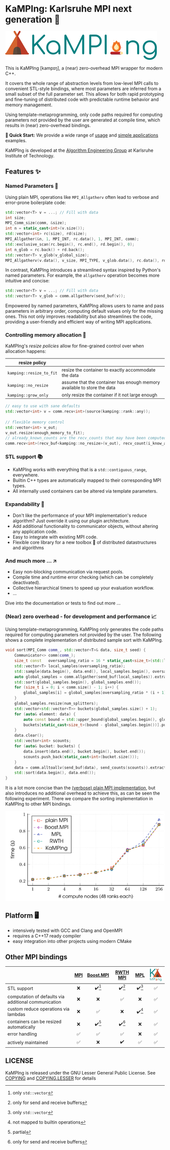 # KaMPIng: Karlsruhe MPI next generation :rocket:

![KaMPIng logo](./docs/images/logo.svg)

This is KaMPIng [kampɪŋ], a (near) zero-overhead MPI wrapper for modern C++.

It covers the whole range of abstraction levels from low-level MPI calls to
convenient STL-style bindings, where most parameters are inferred from a small
subset of the full parameter set. This allows for both rapid prototyping and
fine-tuning of distributed code with predictable runtime behavior and memory
management.

Using template-metaprogramming, only code paths required for computing
parameters not provided by the user are generated at compile time, which results in (near) zero-overhead
bindings.

**:running: Quick Start:** We provide a wide range of [usage](./examples/usage) and [simple applications](./examples/applications) examples.

KaMPIng is developed at the [Algorithm Engineering
Group](https://ae.iti.kit.edu/english/index.php) at Karlsruhe Institute of
Technology.

## Features :sparkles:
### Named Parameters :speech_balloon:
Using plain MPI, operations like `MPI_Allgatherv` often lead to verbose and error-prone boilerplate code:

``` c++
std::vector<T> v = ...; // Fill with data
int size;
MPI_Comm_size(comm, &size);
int n = static_cast<int>(v.size());
std::vector<int> rc(size), rd(size);
MPI_Allgather(&n, 1, MPI_INT, rc.data(), 1, MPI_INT, comm);
std::exclusive_scan(rc.begin(), rc.end(), rd.begin(), 0);
int n_glob = rc.back() + rd.back();
std::vector<T> v_glob(v_global_size);
MPI_Allgatherv(v.data(), v_size, MPI_TYPE, v_glob.data(), rc.data(), rd.data(), MPI_TYPE, comm);

```

In contrast, KaMPIng introduces a streamlined syntax inspired by Python's named parameters. For example, the `allgatherv` operation becomes more intuitive and concise:

```c++
std::vector<T> v = ...; // Fill with data
std::vector<T> v_glob = comm.allgatherv(send_buf(v));
```

Empowered by named parameters, KaMPIng allows users to name and pass parameters in arbitrary order, computing default values only for the missing ones. This not only improves readability but also streamlines the code, providing a user-friendly and efficient way of writing MPI applications.

### Controlling memory allocation :floppy_disk:
KaMPIng's *resize policies* allow for fine-grained control over when allocation happens:

| resize policy            |                                                                         |
|--------------------------|-------------------------------------------------------------------------|
| `kamping::resize_to_fit` | resize the container to exactly accommodate the data                    |
| `kamping::no_resize`     | assume that the container has enough memory available to store the data |
| `kamping::grow_only`     | only resize the container if it not large enough                        |


``` c++
// easy to use with sane defaults
std::vector<int> v = comm.recv<int>(source(kamping::rank::any));

// flexible memory control
std::vector<int> v_out;
v_out.resize(enough_memory_to_fit);
// already_known_counts are the recv_counts that may have been computed already earlier and thus do not need to be computed again
comm.recv<int>(recv_buf<kamping::no_resize>(v_out), recv_count(i_know_already_know_that), source(kamping::rank::any));
```

### STL support :books:
- KaMPIng works with everything that is a `std::contiguous_range`, everywhere.
- Builtin C++ types are automatically mapped to their corresponding MPI types. 
- All internally used containers can be altered via template parameters.
### Expandability :jigsaw:
- Don't like the performance of your MPI implementation's reduce algorithm? Just override it using our plugin architecture.
- Add additional functionality to communicator objects, without altering any application code.
- Easy to integrate with existing MPI code.
- Flexible core library for a new toolbox :toolbox: of distributed datastructures and algorithms

### And much more ... :arrow_upper_right:
- Easy non-blocking communication via request pools.
- Compile time and runtime error checking (which can be completely deactivated).
- Collective hierarchical timers to speed up your evaluation workflow.
- ...

Dive into the documentation or tests to find out more ...

### (Near) zero overhead - for development and performance :chart_with_upwards_trend:
Using template-metaprogramming, KaMPIng only generates the code paths required for computing parameters not provided by the user. 
The following shows a complete implementation of distributed sample sort with KaMPIng. 

```c++
void sort(MPI_Comm comm_, std::vector<T>& data, size_t seed) {
    Communicator<> comm(comm_);
    size_t const   oversampling_ratio = 16 * static_cast<size_t>(std::log2(comm.size())) + 1;
    std::vector<T> local_samples(oversampling_ratio);
    std::sample(data.begin(), data.end(), local_samples.begin(), oversampling_ratio, std::mt19937{seed});
    auto global_samples = comm.allgather(send_buf(local_samples)).extract_recv_buffer();
    std::sort(global_samples.begin(), global_samples.end());
    for (size_t i = 0; i < comm.size() - 1; i++) {
        global_samples[i] = global_samples[oversampling_ratio * (i + 1)];
    }
    global_samples.resize(num_splitters);
    std::vector<std::vector<T>> buckets(global_samples.size() + 1);
    for (auto& element: data) {
        auto const bound = std::upper_bound(global_samples.begin(), global_samples.end(), element);
        buckets[static_cast<size_t>(bound - global_samples.begin())].push_back(element);
    }
    data.clear();
    std::vector<int> scounts;
    for (auto& bucket: buckets) {
        data.insert(data.end(), bucket.begin(), bucket.end());
        scounts.push_back(static_cast<int>(bucket.size()));
    }
    data = comm.alltoallv(send_buf(data), send_counts(scounts)).extract_recv_buffer();
    std::sort(data.begin(), data.end());
}
```
It is a lot more concise than the [(verbose) plain MPI implementation](./examples/applications/sample-sort/mpi.hpp), but also introduces no additional overhead to achieve this, as can be seen the following experiment. There we compare the sorting implementation in KaMPIng to other MPI bindings.

![](./plot.svg)
## Platform :desktop_computer:
- intensively tested with GCC and Clang and OpenMPI
- requires a C++17 ready compiler
- easy integration into other projects using modern CMake
   
## Other MPI bindings
|                                                      | [MPI](https://www.mpi-forum.org/) | [Boost.MPI](https://www.boost.org/doc/libs/1_84_0/doc/html/mpi.html) | [RWTH MPI](https://github.com/VRGroupRWTH/mpi) | [MPL](https://github.com/rabauke/mpl) | ![KaMPIng](./docs/images/icon.svg) |
|------------------------------------------------------|:---------------------------------:|:--------------------------------------------------------------------:|:----------------------------------------------:|:-------------------------------------:|:-----------------------------------------------:|
| STL support                                          | :x:                               | :heavy_check_mark:[^2]                                               | :heavy_check_mark:[^3]                         | :heavy_check_mark:[^2]                | :white_check_mark:                              |
| computation of defaults via additional communication | :x:                               | :x:                                                                  | :white_check_mark:                             | :x:                                   | :white_check_mark:                              |
| custom reduce operations via lambdas                 | :x:                               | :white_check_mark:                                                   | :x:                                            | :heavy_check_mark:[^4]                | :white_check_mark:                              |
| containers can be resized automatically              | :x:                               | :heavy_check_mark:[^1]                                               | :heavy_check_mark:[^3]                         | :x:                                   | :white_check_mark:                              |
| error handling                                       | :white_check_mark:                | :white_check_mark:                                                   | :white_check_mark:                             | :x:                                   | :white_check_mark:                              |
| actively maintained                                  | :white_check_mark:                | :x:                                                                  | :heavy_check_mark:                             | :white_check_mark:                    | :white_check_mark:                              |

[^1]: partial 

[^2]: only `std::vector` 

[^3]: only for send and receive buffers

[^4]: not mapped to builtin operations

## LICENSE
KaMPIng is released under the GNU Lesser General Public License. See [COPYING](COPYING) and [COPYING.LESSER](COPYING.LESSER) for details
